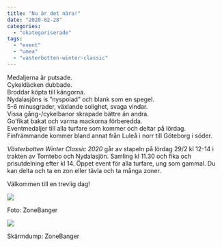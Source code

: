 ```yaml
---
title: "Nu är det nära!"
date: "2020-02-28"
categories: 
  - "okategoriserade"
tags: 
  - "event"
  - "umea"
  - "vasterbotten-winter-classic"
---
```


Medaljerna är putsade.   
Cykeldäcken dubbade.   
Broddar köpta till kängorna.   
Nydalasjöns is ”nyspolad” och blank som en spegel.  
5-6 minusgrader, växlande solighet, svaga vindar.   
Vissa gång-/cykelbanor skrapade bättre än andra.   
Go’fikat bakat och varma mackorna förberedda.   
Eventmedaljer till alla turfare som kommer och deltar på lördag.   
Finfrämmande kommer bland annat från Luleå i norr till Göteborg i söder. 

_Västerbotten Winter Classic 2020_ går av stapeln på lördag 29/2 kl 12-14 i trakten av Tomtebo och Nydalasjön. Samling kl 11.30 och fika och prisutdelning efter kl 14. 
Öppet event för alla turfare, ung som gammal. Du kan delta och ta en zon eller tävla och ta många zoner. 

Välkommen till en trevlig dag!

![](https://turfvasterbotten.files.wordpress.com/2020/02/medaljer.jpg?w=800)

Foto: ZoneBanger

![](https://turfvasterbotten.files.wordpress.com/2020/02/vc3a4der.jpg?w=640)

Skärmdump: ZoneBanger
